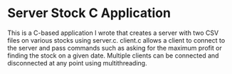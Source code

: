 # Server Stock C Application

This is a C-based application I wrote that creates a server with two CSV files on various stocks using server.c. client.c allows a client to connect to the server and pass commands such as asking for the maximum profit or finding the stock on a given date. Multiple clients can be connected and disconnected at any point using multithreading.
